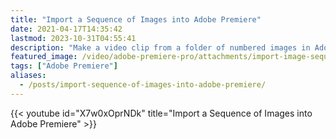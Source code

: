 ```yaml
---
title: "Import a Sequence of Images into Adobe Premiere"
date: 2021-04-17T14:35:42
lastmod: 2023-10-31T04:55:41
description: "Make a video clip from a folder of numbered images in Adobe Premiere"
featured_image: /video/adobe-premiere-pro/attachments/import-image-sequence-adobe-premiere.jpg
tags: ["Adobe Premiere"]
aliases:
  - /posts/import-sequence-of-images-into-adobe-premiere/
---
```


{{< youtube id="X7w0xOprNDk" title="Import a Sequence of Images into Adobe Premiere" >}}
